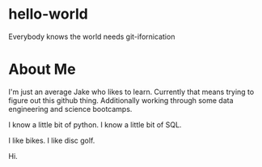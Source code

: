 # hello-world
Everybody knows the world needs git-ifornication

# About Me
I'm just an average Jake who likes to learn. Currently that means trying to figure out this github thing. Additionally working through some data engineering and science bootcamps.

I know a little bit of python. I know a little bit of SQL.

I like bikes. I like disc golf.

Hi.
